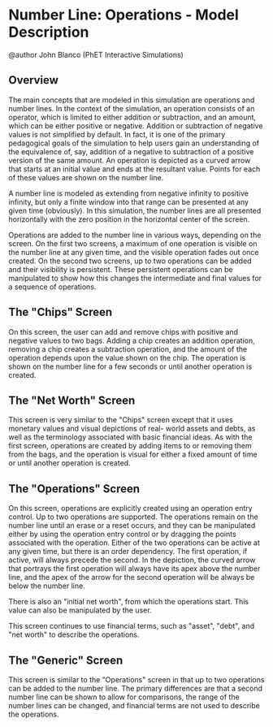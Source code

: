 # Number Line: Operations - Model Description

@author John Blanco (PhET Interactive Simulations)

## Overview

The main concepts that are modeled in this simulation are operations and number lines.  In the context of the
simulation, an operation consists of an operator, which is limited to either addition or subtraction, and an amount,
which can be either positive or negative.  Addition or subtraction of negative values is not simplified by default.  In
fact, it is one of the primary pedagogical goals of the simulation to help users gain an understanding of the
equivalence of, say, addition of a negative to subtraction of a positive version of the same amount.  An operation is
depicted as a curved arrow that starts at an initial value and ends at the resultant value.  Points for each of these
values are shown on the number line. 

A number line is modeled as extending from negative infinity to positive infinity, but only a finite window into that
range can be presented at any given time (obviously).  In this simulation, the number lines are all presented
horizontally with the zero position in the horizontal center of the screen.

Operations are added to the number line in various ways, depending on the screen.  On the first two screens, a maximum
of one operation is visible on the number line at any given time, and the visible operation fades out once created.  On
the second two screens, up to two operations can be added and their visibility is persistent.  These persistent
operations can be manipulated to show how this changes the intermediate and final values for a sequence of operations. 

## The "Chips" Screen

On this screen, the user can add and remove chips with positive and negative values to two bags.  Adding a chip creates
an addition operation, removing a chip creates a subtraction operation, and the amount of the operation depends upon the
value shown on the chip.  The operation is shown on the number line for a few seconds or until another operation is
created.

## The "Net Worth" Screen

This screen is very similar to the "Chips" screen except that it uses monetary values and visual depictions of real-
world assets and debts, as well as the terminology associated with basic financial ideas.  As with the first screen,
operations are created by adding items to or removing them from the bags, and the operation is visual for either a fixed
amount of time or until another operation is created.

## The "Operations" Screen

On this screen, operations are explicitly created using an operation entry control.  Up to two operations are supported.
The operations remain on the number line until an erase or a reset occurs, and they can be manipulated either by using
the operation entry control or by dragging the points associated with the operation.  Either of the two operations can
be active at any given time, but there is an order dependency.  The first operation, if active, will always precede the
second.  In the depiction, the curved arrow that portrays the first operation will always have its apex above the
number line, and the apex of the arrow for the second operation will be always be below the number line. 

There is also an "initial net worth", from which the operations start.  This value can also be manipulated by the user.

This screen continues to use financial terms, such as "asset", "debt", and "net worth" to describe the operations.

## The "Generic" Screen

This screen is similar to the "Operations" screen in that up to two operations can be added to the number line.  The
primary differences are that a second number line can be shown to allow for comparisons, the range of the number lines
can be changed, and financial terms are not used to describe the operations.
